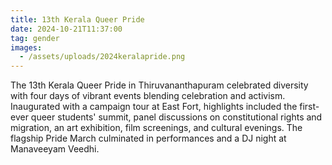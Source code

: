 ```yaml
---
title: 13th Kerala Queer Pride
date: 2024-10-21T11:37:00
tag: gender
images:
  - /assets/uploads/2024keralapride.png
---
```

The 13th Kerala Queer Pride in Thiruvananthapuram celebrated diversity with four days of vibrant events blending celebration and activism. Inaugurated with a campaign tour at East Fort, highlights included the first-ever queer students' summit, panel discussions on constitutional rights and migration, an art exhibition, film screenings, and cultural evenings. The flagship Pride March culminated in performances and a DJ night at Manaveeyam Veedhi.
